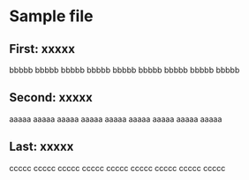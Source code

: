 # Sample file

## First: xxxxx

bbbbb bbbbb bbbbb
bbbbb bbbbb bbbbb
bbbbb bbbbb bbbbb

## Second: xxxxx

aaaaa aaaaa aaaaa
aaaaa aaaaa aaaaa
aaaaa aaaaa aaaaa

## Last: xxxxx

ccccc ccccc ccccc
ccccc ccccc ccccc
ccccc ccccc ccccc
